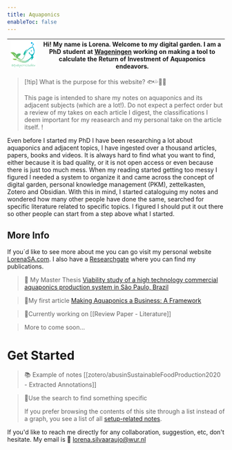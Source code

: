 ```yaml
---
title: Aquaponics
enableToc: false
---
```


|![Aquaponics.dev logo](aquaponics.png)|Hi! My name is **Lorena**. Welcome to my digital garden. I am a PhD student at [Wageningen](https://www.wur.nl/en/about-wur.htm) working on making a tool to calculate the Return of Investment of Aquaponics endeavors.| 
|--------------|:-----:|


> [!tip] What is the purpose for this website? 🐟💦🍃🌱
>
>This page is intended to share my notes on aquaponics and its adjacent subjects (which are a lot!). Do not expect a perfect order but a review of my takes on each article I digest, the classifications I deem important for my reasearch and my personal take on the article itself.     !

Even before I started my PhD I have been researching a lot about aquaponics and adjacent topics, I have ingested over a thousand articles, papers, books and videos. It is always hard to find what you want to find, either because it is bad quality, or it is not open access or even because there is just too much mess. When my reading started getting too messy I figured I needed a system to organize it and came across the concept of digital garden, personal knowledge management (PKM), zettelkasten, Zotero and Obsidian. With this in mind, I started cataloguing my notes and wondered how many other people have done the same, searched for specific literature related to specific topics. I figured I should put it out there so other people can start from a step above what I started. 
## More Info
 
If you´d like to see more about me you can go visit my personal website [LorenaSA.com](https://lorenasa.com). I also have a [Researchgate](https://www.researchgate.net/profile/Lorena-Silva-Araujo-3) where you can find my publications. 

>📓 My Master Thesis [Viability study of a high technology commercial aquaponics production system in São Paulo, Brazil](https://www.researchgate.net/publication/364368663_Viability_study_of_a_high_technology_commercial_aquaponics_production_system_in_Sao_Paulo_Brazil) 

>📗My first article [Making Aquaponics a Business: A Framework](https://www.mdpi.com/2073-4441/13/21/2978)

> 👷Currently working on [[Review Paper - Literature]]

> More to come soon...

# Get Started
> 📚 Example of notes  [[zotero/abusinSustainableFoodProduction2020 - Extracted Annotations]]

> 🔎Use the search to find something specific
>
> If you prefer browsing the contents of this site through a list instead of a graph, you see a list of all [setup-related notes](/tags/setup).

If you'd like to reach me directly for any collaboration, suggestion, etc, don't hesitate. My email is 📧 lorena.silvaaraujo@wur.nl


